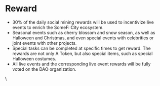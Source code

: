 # Reward

* &#x20;30% of the daily social mining rewards will be used to incentivize live events to enrich the SomeFi City ecosystem.
* Seasonal events such as cherry blossom and snow season, as well as Halloween and Christmas, and even special events with celebrities or joint events with other projects.&#x20;
* Special tasks can be completed at specific times to get reward. The rewards are not only A Token, but also special items, such as special Halloween costumes.
* All live events and the corresponding live event rewards will be fully voted on the DAO organization.&#x20;

\

